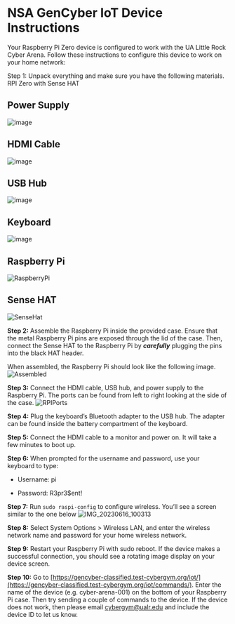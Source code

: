 # NSA GenCyber IoT Device Instructions 

Your Raspberry Pi Zero device is configured to work with the UA Little Rock Cyber  Arena. Follow these instructions to configure this device to work on your home  network: 

Step 1: Unpack everything and make sure you have the following materials.
RPI Zero with Sense HAT

## Power Supply
![image](https://github.com/emerginganalytics/cyberarena/assets/122807407/e0698598-c265-471d-8da2-0cb94c04e21d)

## HDMI Cable
![image](https://github.com/emerginganalytics/cyberarena/assets/122807407/69fcdeb0-3c5a-4199-b258-006d296cd9b6)

## USB Hub
![image](https://github.com/emerginganalytics/cyberarena/assets/122807407/b182b180-1ef3-4fa6-9c8d-e168ec018303)

## Keyboard
![image](https://github.com/emerginganalytics/cyberarena/assets/122807407/c7092755-2cdb-4099-97d9-0fa6a0fdf31b)

## Raspberry Pi
![RaspberryPi](https://github.com/emerginganalytics/cyberarena/assets/50710945/354b8553-e0ec-427d-a5dd-77b85dd50e72)

## Sense HAT
![SenseHat](https://github.com/emerginganalytics/cyberarena/assets/50710945/6d432937-83ad-4c7b-b7e4-f020e7527afc)


**Step 2:** Assemble the Raspberry Pi inside the provided case. Ensure that the metal Raspberry Pi pins are exposed through the lid of the case. Then, connect the Sense HAT to the Raspberry Pi by ***carefully*** plugging the pins into the black HAT header. 

When assembled, the Raspberry Pi should look like the following image.
![Assembled](https://github.com/emerginganalytics/cyberarena/assets/50710945/235313e4-2e91-441e-9a47-61776a21e40e)

**Step 3:** Connect the HDMI cable, USB hub, and power supply to the Raspberry Pi. The ports can be found from left to right looking at the side of the case.
![RPIPorts](https://github.com/emerginganalytics/cyberarena/assets/50710945/2eebc0b9-2a2d-49d7-a4f0-d117e8656daf)

**Step 4:** Plug the keyboard’s Bluetooth adapter to the USB hub. The adapter can be found inside the battery compartment of the keyboard.

**Step 5:** Connect the HDMI cable to a monitor and power on. It will take a few minutes to boot up. 

**Step 6:** When prompted for the username and password, use your keyboard to type: 

- Username: pi 

- Password: R3pr3$ent! 

**Step 7:** Run `sudo raspi-config` to configure wireless. You’ll see a screen  similar to the one below 
![IMG_20230616_100313](https://github.com/emerginganalytics/cyberarena/assets/50710945/6e77f521-3801-47be-b498-9ca7c49694c3)

**Step 8:** Select System Options > Wireless LAN, and enter the wireless network  name and password for your home wireless network. 

**Step 9:** Restart your Raspberry Pi with sudo reboot. If the device makes a  successful connection, you should see a rotating image display on your device  screen.
 
**Step 10:** Go to [https://gencyber-classified.test-cybergym.org/iot/](https://gencyber-classified.test-cybergym.org/iot/commands/). Enter the  name of the device (e.g. cyber-arena-001) on the bottom of your Raspberry Pi  case. Then try sending a couple of commands to the device. If the device does not  work, then please email cybergym@ualr.edu and include the device ID to let us  know.
